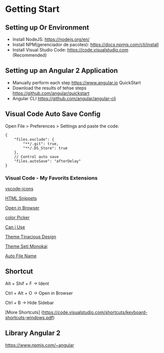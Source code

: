 # Getting Start

## Setting up Or Environment
- Install NodeJS: https://nodejs.org/en/
- Install NPM(gerenciador de pacotes): https://docs.npmjs.com/cli/install
- Install Visual Studio Code: https://code.visualstudio.com (Recommended)

## Setting up an Angular 2 Application
- Manually perform each step
https://www.angular.io QuickStart
- Download the results of tehse steps
https://github.com/angular/quickstart
- Angular CLI
https://github.com/angular/angular-cli

## Visual Code Auto Save Config
Open File > Preferences > Settings and paste the code:
```
{
    "files.exclude": {
        "**/.git": true,
        "**/.DS_Store": true
    },
    // Control auto save
    "files.autoSave": "afterDelay"
}
```

### Visual Code - My Favorits Extensions
[vscode-icons](https://marketplace.visualstudio.com/items?itemName=robertohuertasm.vscode-icons)

[HTML Snippets](https://marketplace.visualstudio.com/items?itemName=abusaidm.html-snippets)

[Open in Browser](https://marketplace.visualstudio.com/items?itemName=coderfee.open-html-in-browser)

[color Picker](https://marketplace.visualstudio.com/items?itemName=anseki.vscode-color)

[Can i Use](https://marketplace.visualstudio.com/items?itemName=akamud.vscode-caniuse)

[Theme Tinacious Design](https://marketplace.visualstudio.com/items?itemName=tinaciousdesign.theme-tinaciousdesign)

[Theme Seti Monokai](https://marketplace.visualstudio.com/items?itemName=SmukkeKim.theme-setimonokai)

[Auto File Name](https://marketplace.visualstudio.com/items?itemName=JerryHong.autofilename)

## Shortcut
Alt + Shif + F -> Ident

Ctrl + Alt + O -> Open in Browser

Ctrl + B -> Hide Sidebar

[More Shortcuts] (https://code.visualstudio.com/shortcuts/keyboard-shortcuts-windows.pdf)

## Library Angular 2

https://www.npmjs.com/~angular
